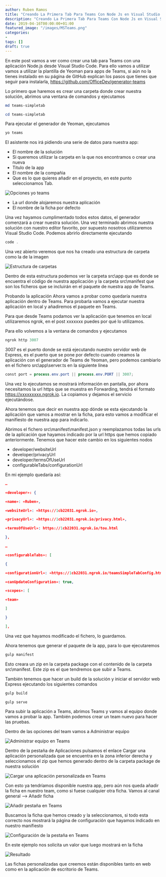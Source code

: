 ```yaml
---
author: Ruben Ramos
title: "Creando La Primera Tab Para Teams Con Node Js en Visual Studio Code"
description: "Creando La Primera Tab Para Teams Con Node Js en Visual Studio Code"
date: 2019-04-16T00:00:00+01:00
featured_image: "/images/MSTeams.png"
categories:
- 
tags: []
draft: true
---
```


En este post vamos a ver como crear una tab para Teams con una aplicación Node.js desde Visual Studio Code. Para ello vamos a utilizar vamos a utilizar la plantilla de Yeoman para apps de Teams, si aún no la tienes instalado en su página de GitHub explican los pasos que tienes que seguir para instalarla, https://github.com/OfficeDev/generator-teams

Lo primero que haremos es crear una carpeta donde crear nuestra solución, abrimos una ventana de comandos y ejecutamos

```powershell
md teams-simpletab

cd teams-simpletab
```

Para ejecutar el generador de Yeoman, ejecutamos

```powershell
yo teams
```

El asistente nos irá pidiendo una serie de datos para nuestra app:

- El nombre de la solución
- Si queremos utilizar la carpeta en la que nos encontramos o crear una nueva
- Titulo de la app
- El nombre de la compañia
- Que es lo que quieres añadir en el proyecto, en este punto seleccionamos Tab.

![Opciones yo teams](/images/creando-la-primera-tab-para-teams-con-node-js-en-visual-studio-code-01.png)

- La url donde alojaremos nuestra aplicación
- El nombre de la ficha por defecto

Una vez hayamos cumplimentado todos estos datos, el generador comenzará a crear nuestra solución. Una vez terminado abrimos nuestra solución con nuestro editor favorito, por supuesto nosotros utilizaremos Visual Studio Code. Podemos abrirlo directamente ejecutando

```powershell
code .
```

Una vez abierto veremos que nos ha creado una estructura de carpeta como la de la imagen

![Estructura de carpetas](/images/creando-la-primera-tab-para-teams-con-node-js-en-visual-studio-code-02.png)

Dentro de esta estructura podemos ver la carpeta src\app que es donde se encuentra el código de nuestra applicación y la carpeta src\manifest que son los ficheros que se incluirán en el paquete de nuestra app de Teams.

Probando la aplicación
Ahora vamos a probar como quedaría nuestra aplicación dentro de Teams. Para probarla vamos a ejecutar nuestra aplicación en local y añadiremos el paquete en Teams.

Para que desde Teams podamos ver la aplicación que tenemos en local utilizaremos ngrok, en el post xxxxxxx puedes por qué lo utilizamos.

Para ello volvemos a la ventana de comandos y ejecutamos

```powershell
ngrok http 3007
```

3007 es el puerto donde se está ejecutando nuestro servidor web de Express, es el puerto que se pone por defecto cuando creamos la aplicación con el generador de Teams de Yeoman, pero podemos cambiarlo en el fichero src\app\server.ts en la siguiente línea

```powershell
const port = process.env.port || process.env.PORT || 3007;
```

Una vez lo ejecutamos se mostrará información en pantalla, por ahora necesitamos la url https que se muestra en Forwarding, tendrá el formato https://xxxxxxxxx.ngrok.io. La copiamos y dejamos el servicio ejecutándose.

Ahora tenemos que decir en nuestra app dónde se esta ejecutando la aplicación que vamos a mostrar en la ficha, para esto vamos a modificar el manifiesto de nuestra app para indicarlo.

Abrimos el fichero src\manifest\manifest.json y reemplazamos todas las urls de la aplicación que hayamos indicado por la url https que hemos copiado anteriormente. Tenemos que hacer este cambio en los siguientes nodos

- developer/websiteUrl
- developer/privacyUrl
- developer/termsOfUseUrl
- configurableTabs/configurationUrl

En mi ejemplo quedaría así:

```json
…

«developer»: {

«name»: «Ruben»,

«websiteUrl»: «https://1cb22031.ngrok.io»,

«privacyUrl»: «https://1cb22031.ngrok.io/privacy.html»,

«termsOfUseUrl»: https://1cb22031.ngrok.io/tou.html

},

…

«configurableTabs»: [

{

«configurationUrl»: «https://1cb22031.ngrok.io/teamsSimpleTabConfig.html»,

«canUpdateConfiguration»: true,

«scopes»: [

«team»

]

}

],
```

Una vez que hayamos modificado el fichero, lo guardamos.

Ahora tenemos que generar el paquete de la app, para lo que ejecutaremos

```powershell
gulp manifest
```

Esto creara un zip en la carpeta package con el contenido de la carpeta src\manifest. Este zip es el que tendremos que subir a Teams.

También tenemos que hacer un build de la solución y iniciar el servidor web Express ejecutando los siguientes comandos

```powershell
gulp build

gulp serve
```

Para subir la aplicación a Teams, abrimos Teams y vamos al equipo donde vamos a probar la app. También podemos crear un team nuevo para hacer las pruebas.

Dentro de las opciones del team vamos a Administrar equipo

![Administrar equipo en Teams](/images/creando-la-primera-tab-para-teams-con-node-js-en-visual-studio-code-03.png)

Dentro de la pestaña de Aplicaciones pulsamos el enlace Cargar una aplicación personalizada que se encuentra en la zona inferior derecha y seleccionamos el zip que hemos generado dentro de la carpeta package de nuestra solución

![Cargar una aplicación personalizada en Teams](/images/creando-la-primera-tab-para-teams-con-node-js-en-visual-studio-code-04.png)

Con esto ya tendríamos disponible nuestra app, pero aún nos queda añadir la ficha en nuestro team, como si fuese cualquier otra ficha. Vamos al canal general –> Añadir ficha

![Añadir pestaña en Teams](/images/creando-la-primera-tab-para-teams-con-node-js-en-visual-studio-code-05.png)

Buscamos la ficha que hemos creado y la seleccionamos, si todo esta correcto nos mostrará la página de configuración que hayamos indicado en nuestro manifiesto

![Configuración de la pestaña en Teams](/images/creando-la-primera-tab-para-teams-con-node-js-en-visual-studio-code-06.png)

En este ejemplo nos solicita un valor que luego mostrará en la ficha

![Resultado](/images/creando-la-primera-tab-para-teams-con-node-js-en-visual-studio-code-07.png)

Las fichas personalizadas que creemos están disponibles tanto en web como en la aplicación de escritorio de Teams.